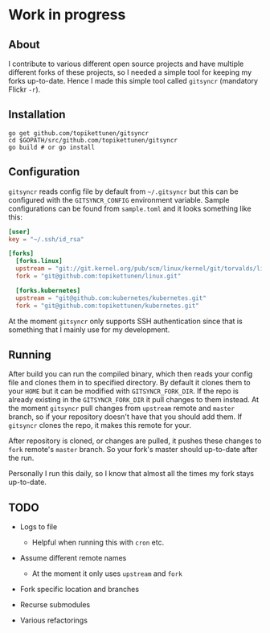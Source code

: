 # Work in progress

## About

I contribute to various different open source projects and have multiple
different forks of these projects, so I needed a simple tool for keeping my
forks up-to-date. Hence I made this simple tool called `gitsyncr` (mandatory
Flickr `-r`).

## Installation

```
go get github.com/topikettunen/gitsyncr
cd $GOPATH/src/github.com/topikettunen/gitsyncr
go build # or go install
```

## Configuration

`gitsyncr` reads config file by default from `~/.gitsyncr` but this can be
configured with the `GITSYNCR_CONFIG` environment variable. Sample
configurations can be found from `sample.toml` and it looks something like this:

``` toml
[user]
key = "~/.ssh/id_rsa"

[forks]
  [forks.linux]
  upstream = "git://git.kernel.org/pub/scm/linux/kernel/git/torvalds/linux.git"
  fork = "git@github.com:topikettunen/linux.git"

  [forks.kubernetes]
  upstream = "git@github.com:kubernetes/kubernetes.git"
  fork = "git@github.com:topikettunen/kubernetes.git"
```

At the moment `gitsyncr` only supports SSH authentication since that is something that I
mainly use for my development. 

## Running

After build you can run the compiled binary, which then reads your config file
and clones them in to specified directory. By default it clones them to your `HOME`
but it can be modified with `GITSYNCR_FORK_DIR`. If the repo is already existing
in the `GITSYNCR_FORK_DIR` it pull changes to them instead. At the moment
`gitsyncr` pull changes from `upstream` remote and `master` branch, so if your repository doesn't
have that you should add them. If `gitsyncr` clones the repo, it makes this
remote for your.

After repository is cloned, or changes are pulled, it pushes these changes to
`fork` remote's `master` branch. So your fork's master should up-to-date after
the run.

Personally I run this daily, so I know that almost all the times my fork stays
up-to-date.

## TODO

- Logs to file

	- Helpful when running this with `cron` etc.

- Assume different remote names

	- At the moment it only uses `upstream` and `fork`
	
- Fork specific location and branches

- Recurse submodules

- Various refactorings
